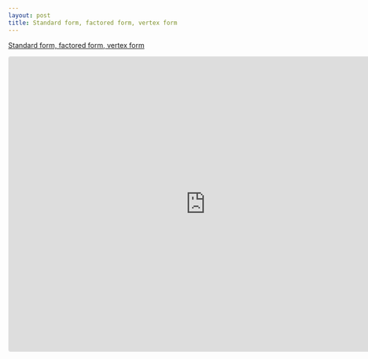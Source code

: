 ```yaml
---
layout: post
title: Standard form, factored form, vertex form
---
```


[Standard form, factored form, vertex form](https://www.geogebra.org/calculator/hpr7kzxn)

<iframe src="https://www.geogebra.org/calculator/hpr7kzxn?embed" width="800" height="600" allowfullscreen style="border: 1px solid #e4e4e4;border-radius: 4px;" frameborder="0"></iframe>